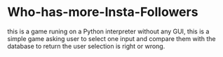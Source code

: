 # Who-has-more-Insta-Followers
this is a game runing on a Python interpreter without any GUI, this is a simple game asking
user to select one input and compare them with the database to return the user selection is right or wrong.
